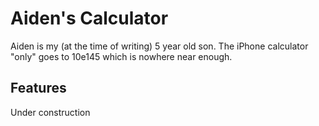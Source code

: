 # Aiden's Calculator

Aiden is my (at the time of writing) 5 year old son. The iPhone calculator "only" goes to 10e145 which is nowhere near enough.

## Features

Under construction
